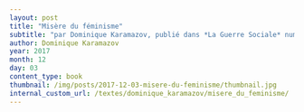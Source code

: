 ```yaml
---
layout: post
title: "Misère du féminisme"
subtitle: "par Dominique Karamazov, publié dans *La Guerre Sociale* numéro 2* en 1978"
author: Dominique Karamazov
year: 2017
month: 12
day: 03
content_type: book
thumbnail: /img/posts/2017-12-03-misere-du-feminisme/thumbnail.jpg
internal_custom_url: /textes/dominique_karamazov/misere_du_feminisme/
---
```

